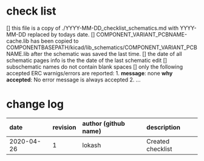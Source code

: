 # check list

[] this file is a copy of ./YYYY-MM-DD_checklist_schematics.md with YYYY-MM-DD replaced by todays date.
[] COMPONENT_VARIANT_PCBNAME-cache.lib has been copied to COMPONENTBASEPATH/kicad/lib_schematics/COMPONENT_VARIANT_PCBNAME.lib after the schematic was saved the last time.
[] the date of all schematic pages info is the the date of the last schematic edit
[] subschematic names do not contain blank spaces
[] only the following accepted ERC warnigs/errors are reported:
    1.  **message**: none
        **why accepted**: No error message is always accepted
    2. ...

# change log
| date       | revision | author (github name) | description       |
|:-----------|:---------|:---------------------|:------------------|
| 2020-04-26 | 1        | lokash               | Created checklist |


